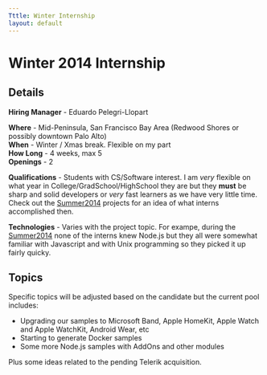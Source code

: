 ```yaml
---
Tttle: Winter Internship
layout: default
---
```


# Winter 2014 Internship

## Details

**Hiring Manager** - Eduardo Pelegri-Llopart  

**Where** - Mid-Peninsula, San Francisco Bay Area (Redwood Shores or possibly downtown Palo Alto)  
**When** - Winter / Xmas break.  Flexible on my part  
**How Long** - 4 weeks, max 5  
**Openings** - 2  

**Qualifications** - Students with CS/Software interest. I am *very* flexible on what year in College/GradSchool/HighSchool they are but  they **must** be sharp and solid developers or *very* fast learners as we have very little time.  Check out the [Summer2014][] projects for an idea of what interns accomplished then.  

**Technologies** - Varies with the project topic.  For exampe, during the [Summer2014][] none of the interns knew Node.js but they all were somewhat familiar with Javascript and with Unix programming so they picked it up fairly quicky.  

## Topics
Specific topics will be adjusted based on the candidate but the current pool includes:

* Upgrading our samples to Microsoft Band, Apple HomeKit, Apple Watch and Apple WatchKit, Android Wear, etc
* Starting to generate Docker samples
* Some more Node.js samples with AddOns and other modules

Plus some ideas related to the pending Telerik acquisition.

[Summer2014]: Summer2014.html
